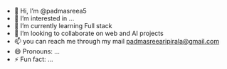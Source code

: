 - 👋 Hi, I’m @padmasreea5
- 👀 I’m interested in ...
- 🌱 I’m currently learning Full stack
- 💞️ I’m looking to collaborate on web and AI projects
- 📫 you can reach me through my mail padmasreearipirala@gmail.com
- 😄 Pronouns: ...
- ⚡ Fun fact: ...

<!---
padmasreea5/padmasreea5 is a ✨ special ✨ repository because its `README.md` (this file) appears on your GitHub profile.
You can click the Preview link to take a look at your changes.
--->
